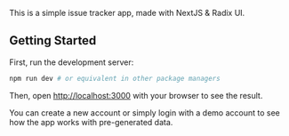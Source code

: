 This is a simple issue tracker app, made with NextJS & Radix UI.

## Getting Started

First, run the development server:

```bash
npm run dev # or equivalent in other package managers
```

Then, open [http://localhost:3000](http://localhost:3000) with your browser to see the result.

You can create a new account or simply login
with a demo account to see how the app works with pre-generated data.
